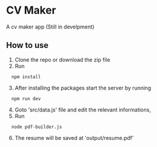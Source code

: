 # CV Maker

A cv maker app (Still in develpment)

## How to use

1. Clone the repo or download the zip file
2. Run

```node
  npm install
```

3. After installing the packages start the server by running

```node
  npm run dev
```

4. Goto 'src/data.js' file and edit the relevant informations,
5. Run

```node
  node pdf-builder.js
```

6. The resume will be saved at 'output/resume.pdf'
